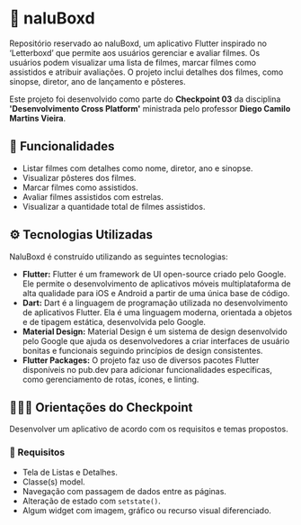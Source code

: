 # 🎥 naluBoxd

Repositório reservado ao naluBoxd, um aplicativo Flutter inspirado no ‘Letterboxd’ que permite aos usuários gerenciar e avaliar filmes. Os usuários podem visualizar uma lista de filmes, marcar filmes como assistidos e atribuir avaliações. O projeto inclui detalhes dos filmes, como sinopse, diretor, ano de lançamento e pôsteres.

Este projeto foi desenvolvido como parte do **Checkpoint 03** da disciplina **'Desenvolvimento Cross Platform'** ministrada pelo professor **Diego Camilo Martins Vieira**.

## 📲 Funcionalidades

* Listar filmes com detalhes como nome, diretor, ano e sinopse.
* Visualizar pôsteres dos filmes.
* Marcar filmes como assistidos.
* Avaliar filmes assistidos com estrelas.
* Visualizar a quantidade total de filmes assistidos.

## ⚙️ Tecnologias Utilizadas

NaluBoxd é construído utilizando as seguintes tecnologias:

* **Flutter:** Flutter é um framework de UI open-source criado pelo Google. Ele permite o desenvolvimento de aplicativos móveis multiplataforma de alta qualidade para iOS e Android a partir de uma única base de código.
* **Dart:** Dart é a linguagem de programação utilizada no desenvolvimento de aplicativos Flutter. Ela é uma linguagem moderna, orientada a objetos e de tipagem estática, desenvolvida pelo Google.
* **Material Design:** Material Design é um sistema de design desenvolvido pelo Google que ajuda os desenvolvedores a criar interfaces de usuário bonitas e funcionais seguindo princípios de design consistentes.
* **Flutter Packages:** O projeto faz uso de diversos pacotes Flutter disponíveis no pub.dev para adicionar funcionalidades específicas, como gerenciamento de rotas, ícones, e linting.

## 👨🏻‍🏫 Orientações do Checkpoint

Desenvolver um aplicativo de acordo com os requisitos e temas propostos.

### 📝 Requisitos
* Tela de Listas e Detalhes.
* Classe(s) model.
* Navegação com passagem de dados entre as páginas.
* Alteração de estado com ```setstate()```.
* Algum widget com imagem, gráfico ou recurso visual diferenciado.


